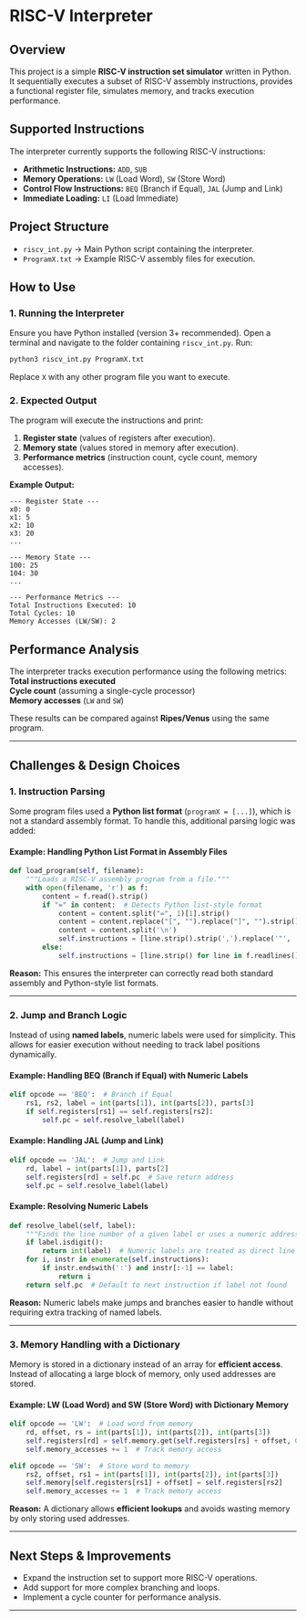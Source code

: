 # **RISC-V Interpreter**  

## **Overview**  
This project is a simple **RISC-V instruction set simulator** written in Python. It sequentially executes a subset of RISC-V assembly instructions, provides a functional register file, simulates memory, and tracks execution performance.  

## **Supported Instructions**  
The interpreter currently supports the following RISC-V instructions:  

- **Arithmetic Instructions:** `ADD`, `SUB`  
- **Memory Operations:** `LW` (Load Word), `SW` (Store Word)  
- **Control Flow Instructions:** `BEQ` (Branch if Equal), `JAL` (Jump and Link)  
- **Immediate Loading:** `LI` (Load Immediate)  

## **Project Structure**  
- `riscv_int.py` → Main Python script containing the interpreter.  
- `ProgramX.txt` → Example RISC-V assembly files for execution.  

## **How to Use**  
### **1. Running the Interpreter**  
Ensure you have Python installed (version 3+ recommended). Open a terminal and navigate to the folder containing `riscv_int.py`. Run:  

```sh
python3 riscv_int.py ProgramX.txt
```
Replace `X` with any other program file you want to execute.  

### **2. Expected Output**  
The program will execute the instructions and print:  
1. **Register state** (values of registers after execution).  
2. **Memory state** (values stored in memory after execution).  
3. **Performance metrics** (instruction count, cycle count, memory accesses).  

**Example Output:**  
```
--- Register State ---
x0: 0
x1: 5
x2: 10
x3: 20
...

--- Memory State ---
100: 25
104: 30
...

--- Performance Metrics ---
Total Instructions Executed: 10
Total Cycles: 10
Memory Accesses (LW/SW): 2
```

## **Performance Analysis**  
The interpreter tracks execution performance using the following metrics:  
**Total instructions executed**  
**Cycle count** (assuming a single-cycle processor)  
**Memory accesses** (`LW` and `SW`)  

These results can be compared against **Ripes/Venus** using the same program.

---

## **Challenges & Design Choices**  
### **1. Instruction Parsing**  
Some program files used a **Python list format** (`programX = [...]`), which is not a standard assembly format. To handle this, additional parsing logic was added:  

#### **Example: Handling Python List Format in Assembly Files**
```python
def load_program(self, filename):
    """Loads a RISC-V assembly program from a file."""
    with open(filename, 'r') as f:
        content = f.read().strip()
        if "=" in content:  # Detects Python list-style format
            content = content.split("=", 1)[1].strip()
            content = content.replace("[", "").replace("]", "").strip()
            content = content.split('\n')
            self.instructions = [line.strip().strip(',').replace('"', '') for line in content if line.strip()]
        else:
            self.instructions = [line.strip() for line in f.readlines() if line.strip()]
```
**Reason:** This ensures the interpreter can correctly read both standard assembly and Python-style list formats.

---

### **2. Jump and Branch Logic**  
Instead of using **named labels**, numeric labels were used for simplicity. This allows for easier execution without needing to track label positions dynamically.  

#### **Example: Handling BEQ (Branch if Equal) with Numeric Labels**
```python
elif opcode == 'BEQ':  # Branch if Equal
    rs1, rs2, label = int(parts[1]), int(parts[2]), parts[3]
    if self.registers[rs1] == self.registers[rs2]:
        self.pc = self.resolve_label(label)
```
#### **Example: Handling JAL (Jump and Link)**
```python
elif opcode == 'JAL':  # Jump and Link
    rd, label = int(parts[1]), parts[2]
    self.registers[rd] = self.pc  # Save return address
    self.pc = self.resolve_label(label)
```
#### **Example: Resolving Numeric Labels**
```python
def resolve_label(self, label):
    """Finds the line number of a given label or uses a numeric address."""
    if label.isdigit():
        return int(label)  # Numeric labels are treated as direct line numbers
    for i, instr in enumerate(self.instructions):
        if instr.endswith(':') and instr[:-1] == label:
            return i
    return self.pc  # Default to next instruction if label not found
```
**Reason:** Numeric labels make jumps and branches easier to handle without requiring extra tracking of named labels.

---

### **3. Memory Handling with a Dictionary**  
Memory is stored in a dictionary instead of an array for **efficient access**. Instead of allocating a large block of memory, only used addresses are stored.

#### **Example: LW (Load Word) and SW (Store Word) with Dictionary Memory**
```python
elif opcode == 'LW':  # Load word from memory
    rd, offset, rs = int(parts[1]), int(parts[2]), int(parts[3])
    self.registers[rd] = self.memory.get(self.registers[rs] + offset, 0)
    self.memory_accesses += 1  # Track memory access

elif opcode == 'SW':  # Store word to memory
    rs2, offset, rs1 = int(parts[1]), int(parts[2]), int(parts[3])
    self.memory[self.registers[rs1] + offset] = self.registers[rs2]
    self.memory_accesses += 1  # Track memory access
```
**Reason:** A dictionary allows **efficient lookups** and avoids wasting memory by only storing used addresses.

---

## **Next Steps & Improvements**  
- Expand the instruction set to support more RISC-V operations.  
- Add support for more complex branching and loops.  
- Implement a cycle counter for performance analysis.  

---
